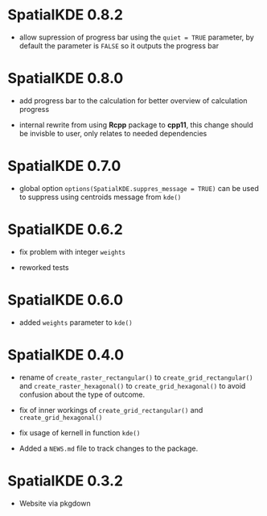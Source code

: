 # SpatialKDE 0.8.2

* allow supression of progress bar using the `quiet = TRUE` parameter, by default the parameter is `FALSE` so it outputs the progress bar

# SpatialKDE 0.8.0

* add progress bar to the calculation for better overview of calculation progress

* internal rewrite from using **Rcpp** package to **cpp11**, this change should be invisble to user, only relates to needed dependencies

# SpatialKDE 0.7.0

* global option `options(SpatialKDE.suppres_message = TRUE)` can be used to suppress using centroids message from `kde()`

# SpatialKDE 0.6.2

* fix problem with integer `weights`

* reworked tests

# SpatialKDE 0.6.0

* added `weights` parameter to `kde()`


# SpatialKDE 0.4.0

* rename of `create_raster_rectangular()` to `create_grid_rectangular()` and `create_raster_hexagonal()` to `create_grid_hexagonal()` to avoid confusion about the type of outcome.

* fix of inner workings of `create_grid_rectangular()` and `create_grid_hexagonal()`

* fix usage of kernell in function `kde()`

* Added a `NEWS.md` file to track changes to the package.

# SpatialKDE 0.3.2

* Website via pkgdown
